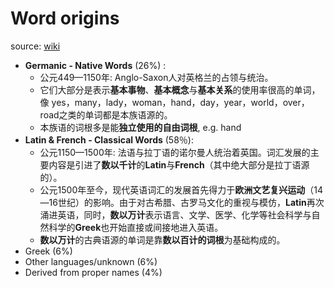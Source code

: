 # Word origins


source: [wiki](https://www.wikiwand.com/en/English_language#/Word_origins)

* **Germanic - Native Words** (26%) : 
	* 公元449—1150年: Anglo-Saxon人对英格兰的占领与统治。
	* 它们大部分是表示**基本事物**、**基本概念**与**基本关系**的使用率很高的单词，像 yes，many，lady，woman，hand，day，year，world，over，road之类的单词都是本族语源的。
	* 本族语的词根多是能**独立使用的自由词根**, e.g. hand
* **Latin & French - Classical Words** (58％): 
	* 公元1150—1500年: 法语与拉丁语的诺尔曼人统治着英国。词汇发展的主要内容是引进了**数以千计**的**Latin**与**French**（其中绝大部分是拉丁语源的）。
	* 公元1500年至今，现代英语词汇的发展首先得力于**欧洲文艺复兴运动**（14—16世纪）的影响。由于对古希腊、古罗马文化的重视与模仿，**Latin**再次涌进英语，同时，**数以万计**表示语言、文学、医学、化学等社会科学与自然科学的**Greek**也开始直接或间接地进入英语。
	* **数以万计**的古典语源的单词是靠**数以百计的词根**为基础构成的。
* Greek (6%)
* Other languages/unknown (6%)
* Derived from proper names (4%)

